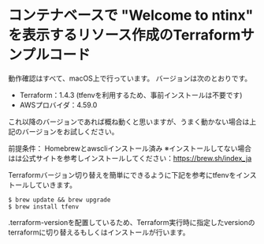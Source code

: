 # コンテナベースで "Welcome to ntinx" を表示するリソース作成のTerraformサンプルコード

動作確認はすべて、macOS上で行っています。
バージョンは次のとおりです。

- Terraform：1.4.3 (tfenvを利用するため、事前インストールは不要です)
- AWSプロバイダ：4.59.0

これ以降のバージョンであれば概ね動くと思いますが、うまく動かない場合は上記のバージョンをお試しください。

前提条件：
Homebrewとawscliインストール済み
※インストールしてない場合はは公式サイトを参考しインストールしてください：https://brew.sh/index_ja

Terraformバージョン切り替えを簡単にできるように下記を参考にtfenvをインストールしていきます。

```
$ brew update && brew upgrade
$ brew install tfenv
```

.terraform-versionを配置しているため、Terraform実行時に指定したversionのterraformに切り替えるもしくはインストールが行います。

